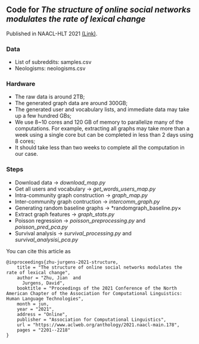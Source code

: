 ## Code for *The structure of online social networks modulates the rate of lexical change*
Published in NAACL-HLT 2021 [(Link)](https://aclanthology.org/2021.naacl-main.178/). 


### Data
  - List of subreddits: samples.csv
  - Neologisms: neologisms.csv

### Hardware
  - The raw data is around 2TB;
  - The generated graph data are around 300GB;
  - The generated user and vocabulary lists, and immediate data may take up a few hundred GBs;
  - We use 8~10 cores and 120 GB of memory to parallelize many of the computations. For example, extracting all graphs may take more than a week using a single core but can be completed in less than 2 days using 8 cores;
  - It should take less than two weeks to complete all the computation in our case. 

### Steps
  - Download data -> *download_map.py*
  - Get all users and vocabulary -> *get_words_users_map.py*
  - Intra-community graph construction -> *graph_map.py*
  - Inter-community graph contruction -> *intercomm_graph.py*
  - Generating random baseline graphs -> *randomgraph_baseline.py×
  - Extract graph features -> *graph_stats.py*
  - Poisson regression -> *poisson_preprocessing.py* and *poisson_pred_pca.py*
  - Survival analysis -> *survival_processing.py* and *survival_analysisi_pca.py*

You can cite this article as
```
@inproceedings{zhu-jurgens-2021-structure,
    title = "The structure of online social networks modulates the rate of lexical change",
    author = "Zhu, Jian  and
      Jurgens, David",
    booktitle = "Proceedings of the 2021 Conference of the North American Chapter of the Association for Computational Linguistics: Human Language Technologies",
    month = jun,
    year = "2021",
    address = "Online",
    publisher = "Association for Computational Linguistics",
    url = "https://www.aclweb.org/anthology/2021.naacl-main.178",
    pages = "2201--2218"
}
```
